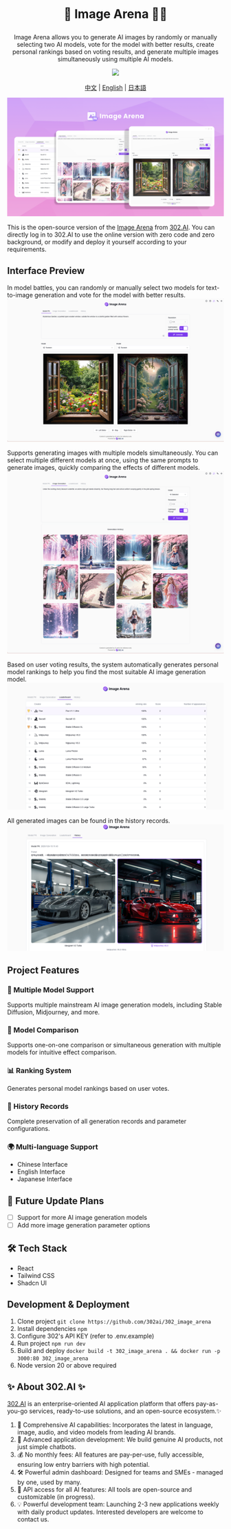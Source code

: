 # <p align="center"> 🎨 Image Arena 🚀✨</p>

<p align="center">Image Arena allows you to generate AI images by randomly or manually selecting two AI models, vote for the model with better results, create personal rankings based on voting results, and generate multiple images simultaneously using multiple AI models.</p>

<p align="center"><a href="https://302.ai/en/tools/imgarena/" target="blank"><img src="https://file.302.ai/gpt/imgs/github/20250102/72a57c4263944b73bf521830878ae39a.png" /></a></p >

<p align="center"><a href="README_zh.md">中文</a> | <a href="README.md">English</a> | <a href="README_ja.md">日本語</a></p>

![](docs/302_Image_Arena_en.png)

This is the open-source version of the [Image Arena](https://302.ai/en/tools/imgarena/) from [302.AI](https://302.ai/en/). You can directly log in to 302.AI to use the online version with zero code and zero background, or modify and deploy it yourself according to your requirements.

## Interface Preview
In model battles, you can randomly or manually select two models for text-to-image generation and vote for the model with better results.
![](docs/302_Image_Arena_en_screenshot_01.png)

Supports generating images with multiple models simultaneously. You can select multiple different models at once, using the same prompts to generate images, quickly comparing the effects of different models.
![](docs/302_Image_Arena_en_screenshot_02.png)

Based on user voting results, the system automatically generates personal model rankings to help you find the most suitable AI image generation model.
![](docs/302_Image_Arena_en_screenshot_03.png)

All generated images can be found in the history records.
![](docs/302_Image_Arena_en_screenshot_04.png)

## Project Features
### 🎨 Multiple Model Support
Supports multiple mainstream AI image generation models, including Stable Diffusion, Midjourney, and more.
### 🔄 Model Comparison
Supports one-on-one comparison or simultaneous generation with multiple models for intuitive effect comparison.
### 📊 Ranking System
Generates personal model rankings based on user votes.
### 💾 History Records
Complete preservation of all generation records and parameter configurations.
### 🌍 Multi-language Support
- Chinese Interface
- English Interface
- Japanese Interface

## 🚩 Future Update Plans
- [ ] Support for more AI image generation models
- [ ] Add more image generation parameter options

## 🛠️ Tech Stack
- React
- Tailwind CSS
- Shadcn UI

## Development & Deployment
1. Clone project `git clone https://github.com/302ai/302_image_arena`
2. Install dependencies `npm`
3. Configure 302's API KEY (refer to .env.example)
4. Run project `npm run dev`
5. Build and deploy `docker build -t 302_image_arena . && docker run -p 3000:80 302_image_arena`
6. Node version 20 or above required

## ✨ About 302.AI ✨
[302.AI](https://302.ai/en/) is an enterprise-oriented AI application platform that offers pay-as-you-go services, ready-to-use solutions, and an open-source ecosystem.✨
1. 🧠 Comprehensive AI capabilities: Incorporates the latest in language, image, audio, and video models from leading AI brands.
2. 🚀 Advanced application development: We build genuine AI products, not just simple chatbots.
3. 💰 No monthly fees: All features are pay-per-use, fully accessible, ensuring low entry barriers with high potential.
4. 🛠 Powerful admin dashboard: Designed for teams and SMEs - managed by one, used by many.
5. 🔗 API access for all AI features: All tools are open-source and customizable (in progress).
6. 💡 Powerful development team: Launching 2-3 new applications weekly with daily product updates. Interested developers are welcome to contact us.
